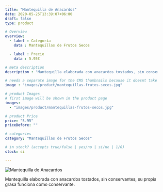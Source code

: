 ```yaml
---
title: "Mantequilla de Anacardos"
date: 2020-05-25T13:39:07+06:00
draft: false
type: product

# Overview
overview:
  - label : Categoría
    data : Mantequillas de Frutos Secos

  - label : Precio
    data : 5.95€

# meta description
description : "Mantequilla elaborada con anacardos tostados, sin conservantes, su propia grasa funciona como conservante."

# needs a separate image for the CMS thumbnails because it doesnt take arrays (slideshow images)
image : "images/product/mantequillas-frutos-secos.jpg"

# product Images
# first image will be shown in the product page
images:
  - "images/product/mantequillas-frutos-secos.jpg"

# product Price
price: "5.95"
priceBefore: ""

# categories
category: "Mantequillas de Frutos Secos"

# in stock? (accepts true/false | yes/no | si/no | 1/0)
stock: si

---
```

![Mantequilla de Anacardos](/images/product/mantequillas-frutos-secos.jpg "Mantequilla de Anacardos")

Mantequilla elaborada con anacardos tostados, sin conservantes, su propia grasa funciona como conservante.
